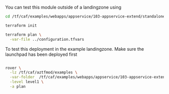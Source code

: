 You can test this module outside of a landingzone using

```bash
cd /tf/caf/examples/webapps/appservice/103-appservice-extend/standalone

terraform init

terraform plan \
  -var-file ../configuration.tfvars

```

To test this deployment in the example landingzone. Make sure the launchpad has been deployed first

```bash

rover \
  -lz /tf/caf/aztfmod/examples \
  -var-folder  /tf/caf/examples/webapps/appservice/103-appservice-extend/ \
  -level level1 \
  -a plan

```